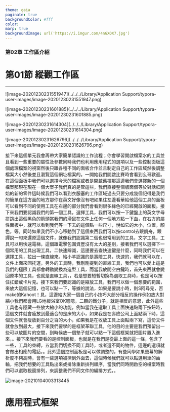 ```yaml
---
theme: gaia
paginate: true
backgroundColor: #fff
color: 
marp: true
backgroundImage: url('https://i.imgur.com/4nGXOX7.jpg')
---
```

<style>
section h1 {
  color: #48011f
}
</style>

<!-- _class: lead -->

### 第02章 工作區介紹
# 第01節 縱觀工作區

---

![image-20201230231551947](../../../Library/Application Support/typora-user-images/image-20201230231551947.png)


![image-20201230231601885](../../../Library/Application Support/typora-user-images/image-20201230231601885.png)

![image-20201230231614304](../../../Library/Application Support/typora-user-images/image-20201230231614304.png)

![image-20201230231626796](../../../Library/Application Support/typora-user-images/image-20201230231626796.png)

接下來這個單元我會再帶大家簡單認識的工作流程；你會學習開啟檔案水的工具並且看到一些重要的屬性及參數同時我們也利用應用程式的選項以及一些控制面板這個處理檔案的視窗然後只跟各種不同的面板合作並且制定自己的工作區域然後調整檔案大小然後並且瀏覽這個網址檔案的。一開始我們開啟比賽時會看到么哥歡迎。在這個面板中我們可以選擇今天的檔案或者是開啟舊檔那這邊我們會選擇新的一個檔案那現在現在一個大案子我們真的是管這些，我們直接整個版面個等於對話框開始的新的零件這時候我們可以看到衣服塞的工作區域過去只要分成幾個記得是我們的簡單在這方面的地方那你在英文好像沒有吧如果往左邊看華給他這個工具的面板可以看到不同的使用工具在右邊的部分我們會看到很多綠色的已經開啟的面板。接下來我們要認識我們的第一個工具，選擇工具，我們可以按一下鍵盤上的英文字母拼跳出這個黑色的箭頭當我們的滑鼠在文件上任何一個地方點一下血，在右方的屬性面板中，就可以看到我們等一下去的這個點一些尺寸，悅如它的大小，位置，顏色，等。同時如果我們不小心移動到了這個東西我們可以按control去跟凱舟，跟譚說一句來還原這個文件，就像我們認識第二個也很常用到的工具，文字工具，工具可以用快速電梯，這個跟電擊包圍資歷沒有太大的差別，接著我們可以選擇下一個常用的工具出現工具，二快速辨識，這邊要去查快速鍵是什麼，同時我們可以在選擇工具，拉出一條直線來。給小羊認識的是壽險工具，快速的，我們就可以在，文件上面來回托運，另外的工具時，我剛剛提到的直線工具，我們也可以愛上這是我們的極限工具都會轉動變換為造型工具，而當我放開空白鍵時，首先東西就會變回原本的工具，也就是直線工具，，若是想要短暫切換為選取工具時，也是可以按住扛錯或卡片見。接下來我們要認識的是縮放工具，我們可以做一個想要的範圍，來放大這個記憶，也可以點一下，等據的說法，如果是要說小時，則S阿尋見，否make的Kahoot！見，這邊給大家一個自己的小技巧大部分相反的操作例如放大對縮小我們都會用LG地板浴室OK嗯嗯，二顆的鐵分子，就是相反的意思，此外這些工具也有隱藏一些放大縮小的功能，例如當我在選取工具上面快速點兩下按鈕時，這個文件就會瘦放到最適合的是床的大小，如果我是在壽險公司上面點兩下時，這個文件就會瘦放到百分之百的大小，如果我是在收放工具上面點兩下寫，這份文件就會放到最大，接下來我們要學的是框架革聯工具，他的目的主要是我們預留出一些可以放圖片的空間，到時候放一個墊子就可以點一下這個框架就把圖片置入進來，。接下來我們要看的是控制面板，也就是在我們是從最上面的這一條，包含了一些，工具的束縛，五當我們切換不同工具時，或者選不同的物件，這邊的選項就會做出相應的電話，。此外這個控制面板是可以做調整的，有些同學如果螢幕的解析度不夠高時，會有一些選項被擠到外面去，這個時候我們就可以點選用車的齒輪，把我們想要的工具點出來或排除重新排列順序，當我們同時開啟空的檔案時我們可以選取視窗排列，來調整我們不同文件的編排方式，。

![image-20210104003313445](https://i.loli.net/2021/01/04/Hq3lVtXkuosjTgY.png)

# 應用程式框架

